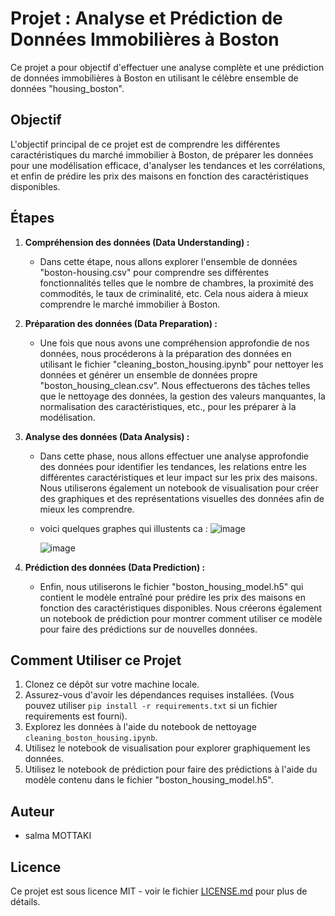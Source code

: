 

# Projet  : Analyse et Prédiction de Données Immobilières à Boston

Ce projet a pour objectif d'effectuer une analyse complète et une prédiction de données immobilières à Boston en utilisant le célèbre ensemble de données "housing_boston".

## Objectif

L'objectif principal de ce projet est de comprendre les différentes caractéristiques du marché immobilier à Boston, de préparer les données pour une modélisation efficace, d'analyser les tendances et les corrélations, et enfin de prédire les prix des maisons en fonction des caractéristiques disponibles.

## Étapes

1. **Compréhension des données (Data Understanding) :**
   - Dans cette étape, nous allons explorer l'ensemble de données "boston-housing.csv" pour comprendre ses différentes fonctionnalités telles que le nombre de chambres, la proximité des commodités, le taux de criminalité, etc. Cela nous aidera à mieux comprendre le marché immobilier à Boston.

2. **Préparation des données (Data Preparation) :**
   - Une fois que nous avons une compréhension approfondie de nos données, nous procéderons à la préparation des données en utilisant le fichier "cleaning_boston_housing.ipynb" pour nettoyer les données et générer un ensemble de données propre "boston_housing_clean.csv". Nous effectuerons des tâches telles que le nettoyage des données, la gestion des valeurs manquantes, la normalisation des caractéristiques, etc., pour les préparer à la modélisation.

3. **Analyse des données (Data Analysis) :**
   - Dans cette phase, nous allons effectuer une analyse approfondie des données pour identifier les tendances, les relations entre les différentes caractéristiques et leur impact sur les prix des maisons. Nous utiliserons également un notebook de visualisation pour créer des graphiques et des représentations visuelles des données afin de mieux les comprendre.
   - voici quelques graphes qui illustents ca :
     ![image](https://github.com/chtolo/data-mining/assets/135275877/b25a5653-6683-4851-b47b-1a53294f6058)

     
     ![image](https://github.com/chtolo/data-mining/assets/135275877/71bf73d4-d940-4214-b9e3-3631151706cf)
      
     


4. **Prédiction des données (Data Prediction) :**
   - Enfin, nous utiliserons le fichier "boston_housing_model.h5" qui contient le modèle entraîné pour prédire les prix des maisons en fonction des caractéristiques disponibles. Nous créerons également un notebook de prédiction pour montrer comment utiliser ce modèle pour faire des prédictions sur de nouvelles données.



## Comment Utiliser ce Projet

1. Clonez ce dépôt sur votre machine locale.
2. Assurez-vous d'avoir les dépendances requises installées. (Vous pouvez utiliser `pip install -r requirements.txt` si un fichier requirements est fourni).
3. Explorez les données à l'aide du notebook de nettoyage `cleaning_boston_housing.ipynb`.
4. Utilisez le notebook de visualisation pour explorer graphiquement les données.
5. Utilisez le notebook de prédiction pour faire des prédictions à l'aide du modèle contenu dans le fichier "boston_housing_model.h5".


## Auteur

- salma MOTTAKI 

## Licence

Ce projet est sous licence MIT - voir le fichier [LICENSE.md](LICENSE.md) pour plus de détails.
